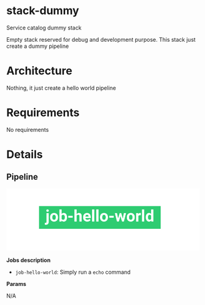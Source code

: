 # stack-dummy

Service catalog dummy stack

Empty stack reserved for debug and development purpose. This stack just create a dummy pipeline

# Architecture

Nothing, it just create a hello world pipeline

# Requirements

No requirements

# Details

## Pipeline

<img src="docs/pipeline.png" width="800">

**Jobs description**

  * `job-hello-world`: Simply run a `echo` command

**Params**

N/A
